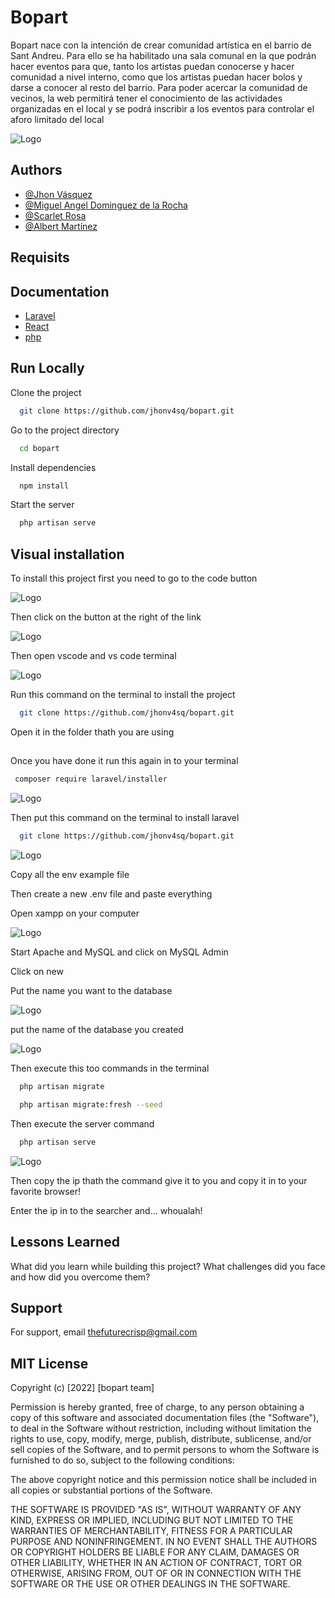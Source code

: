 
# Bopart

Bopart nace con la intención de crear comunidad artística en el barrio de Sant Andreu. Para ello se ha habilitado una sala comunal en la que podrán hacer eventos para que, tanto los artistas puedan conocerse y hacer comunidad a nivel interno, como que los artistas puedan hacer bolos y darse a conocer al resto del barrio. 
Para poder acercar la comunidad de vecinos, la web permitirá tener el conocimiento de las actividades organizadas en el local y se podrá inscribir a los eventos para controlar el aforo limitado del local


![Logo](https://i.postimg.cc/wMxxsKm5/bopart-logo.png)


## Authors

- [@Jhon Vásquez](https://github.com/jhonv4sq)
- [@Miguel Angel Dominguez de la Rocha](https://github.com/MADROCHA)
- [@Scarlet Rosa](https://github.com/skyrosa)
- [@Albert Martínez](https://github.com/QuercusJS)


 ##

 ## Requisits
## Documentation

 - [Laravel](https://laravel.com/docs/9.x)
 - [React](https://es.reactjs.org/)
 - [php](https://www.php.net/manual/es/intro-whatis.php)


## Run Locally

Clone the project

```bash
  git clone https://github.com/jhonv4sq/bopart.git
```

Go to the project directory

```bash
  cd bopart
```

Install dependencies

```bash
  npm install
```

Start the server

```bash
  php artisan serve
```


## Visual installation

To install this project first you need to go to the code button

![Logo](https://i.postimg.cc/pLqq846W/captura-1.png)

Then click on the button at the right of the link 

![Logo](https://i.postimg.cc/fbgsHHJZ/sdga.png)

Then open vscode and vs code terminal

![Logo](https://i.postimg.cc/Mp5fG8rD/sgsadwqtwqtwqetfgwre.png)


Run this command on the terminal to install the project

```bash
  git clone https://github.com/jhonv4sq/bopart.git
```
Open it in the folder thath you are using 

##

Once you have done it run this again in to your terminal

```bash
 composer require laravel/installer
```

![Logo](https://i.postimg.cc/SsSH6cy8/clone.png)

Then put this command on the terminal to install laravel 

```bash
  git clone https://github.com/jhonv4sq/bopart.git
```

![Logo](https://i.postimg.cc/XJ362pbK/asdgfwtqwe.png)

Copy all the env example file

Then create a new .env file and paste everything

Open xampp on your computer


![Logo](https://i.postimg.cc/RFFxr2Wq/sgsadggweqt.png)

Start Apache and MySQL and click on MySQL Admin

Click on new

Put the name you want to the database

![Logo](https://i.postimg.cc/jSX9hKXm/base-ede-asdfsd.png)


put the name of the database you created 


![Logo](https://i.postimg.cc/fR7bM3vF/Captura.png)

Then execute this too commands in the terminal

```bash
  php artisan migrate
```

```bash
  php artisan migrate:fresh --seed
```

Then execute the server command


```bash
  php artisan serve
```

![Logo](https://i.postimg.cc/NM2FqdC8/SEMIOSDGISAD.png)

Then copy the ip thath the command give it to you and copy it in to your favorite browser!

Enter the ip in to the searcher and... whoualah! 
## Lessons Learned

What did you learn while building this project? What challenges did you face and how did you overcome them?


## Support

For support, email thefuturecrisp@gmail.com 

## MIT License

Copyright (c) [2022] [bopart team]

Permission is hereby granted, free of charge, to any person obtaining a copy
of this software and associated documentation files (the "Software"), to deal
in the Software without restriction, including without limitation the rights
to use, copy, modify, merge, publish, distribute, sublicense, and/or sell
copies of the Software, and to permit persons to whom the Software is
furnished to do so, subject to the following conditions:

The above copyright notice and this permission notice shall be included in all
copies or substantial portions of the Software.

THE SOFTWARE IS PROVIDED "AS IS", WITHOUT WARRANTY OF ANY KIND, EXPRESS OR
IMPLIED, INCLUDING BUT NOT LIMITED TO THE WARRANTIES OF MERCHANTABILITY,
FITNESS FOR A PARTICULAR PURPOSE AND NONINFRINGEMENT. IN NO EVENT SHALL THE
AUTHORS OR COPYRIGHT HOLDERS BE LIABLE FOR ANY CLAIM, DAMAGES OR OTHER
LIABILITY, WHETHER IN AN ACTION OF CONTRACT, TORT OR OTHERWISE, ARISING FROM,
OUT OF OR IN CONNECTION WITH THE SOFTWARE OR THE USE OR OTHER DEALINGS IN THE
SOFTWARE.
